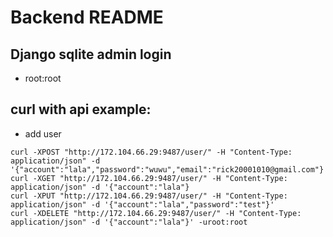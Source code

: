 # Backend README
## Django sqlite admin login 
* root:root
## curl with api example:
* add user
```
curl -XPOST "http://172.104.66.29:9487/user/" -H "Content-Type: application/json" -d '{"account":"lala","password":"wuwu","email":"rick20001010@gmail.com"}'
curl -XGET "http://172.104.66.29:9487/user/" -H "Content-Type: application/json" -d '{"account":"lala"}
curl -XPUT "http://172.104.66.29:9487/user/" -H "Content-Type: application/json" -d '{"account":"lala","password":"test"}'
curl -XDELETE "http://172.104.66.29:9487/user/" -H "Content-Type: application/json" -d '{"account":"lala"}' -uroot:root
```

